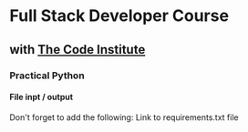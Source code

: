 # Full Stack Developer Course

## with [The Code Institute](https://codeinstitute.net/)

### Practical Python

#### File inpt / output








Don't forget to add the following:
Link to requirements.txt file
